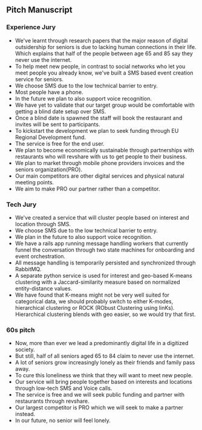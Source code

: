 ## Pitch Manuscript

### Experience Jury
- We've learnt through research papers that the major reason of digital outsidership for seniors is due to lacking human connections in their life. Which explains that half of the people between age 65 and 85 say they never use the internet.
- To help meet new people, in contrast to social networks who let you meet people you already know, we've built a SMS based event creation service for seniors.
- We choose SMS due to the low technical barrier to entry.
- Most people have a phone.
- In the future we plan to also support voice recognition.
- We have yet to validate that our target group would be comfortable with getting a blind date setup over SMS.
- Once a blind date is spawned the staff will book the restaurant and invites will be sent to participants.
- To kickstart the development we plan to seek funding through EU Regional Development fund.
- The service is free for the end user.
- We plan to become economically sustainable through partnerships with restaurants who will revshare with us to get people to their business.
- We plan to market through mobile phone providers invoices and the seniors organization(PRO).
- Our main competitors are other digital services and physical natural meeting points.
- We aim to make PRO our partner rather than a competitor.

### Tech Jury
- We've created a service that will cluster people based on interest and location through SMS.
- We choose SMS due to the low technical barrier to entry.
- We plan in the future to also support voice recognition.
- We have a rails app running message handling workers that currently funnel the conversation through two state machines for onboarding and event orchestration.
- All message handling is temporarily persisted and synchronized through RabbitMQ.
- A separate python service is used for interest and geo-based K-means clustering with a Jaccard-similarity measure based on normalized entity-distance values.
- We have found that K-means might not be very well suited for categorical data, we should probably switch to either K-modes, hierarchical clustering or ROCK (RObust Clustering using linKs). Hierarchical clustering blends with geo easier, so we would try that first.

### 60s pitch
- Now, more than ever we lead a predominantly digital life in a digitized society.
- But still, half of all seniors aged 65 to 84 claim to never use the internet.
- A lot of seniors grow increasingly lonely as their friends and family pass away.
- To cure this loneliness we think that they will want to meet new people.
- Our service will bring people together based on interests and locations through low-tech SMS and Voice calls.
- The service is free and we will seek public funding and partner with restaurants through revshare.
- Our largest competitor is PRO which we will seek to make a partner instead.
- In our future, no senior will feel lonely.
